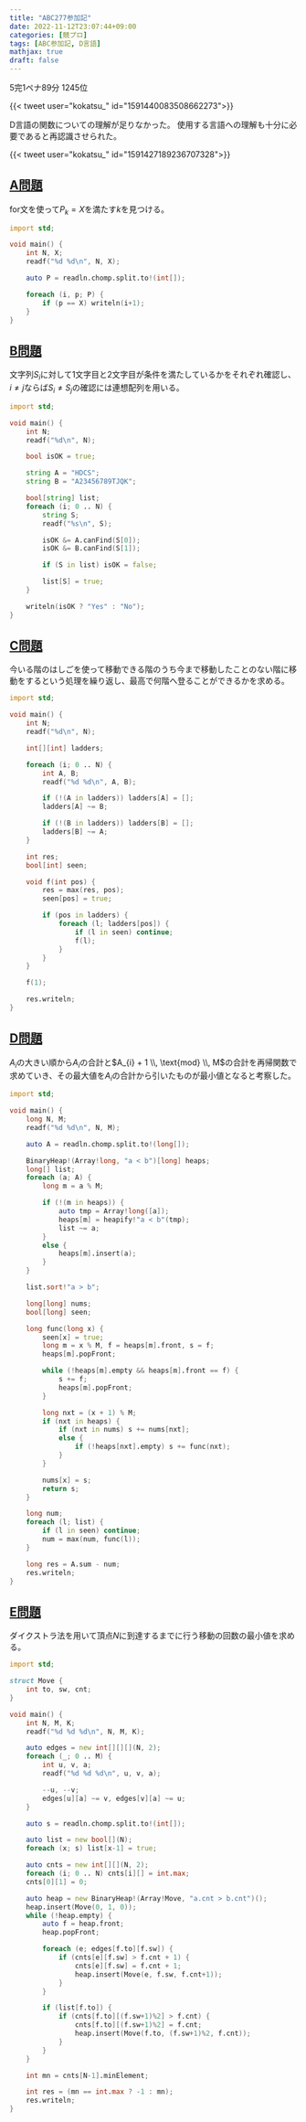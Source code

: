 ```yaml
---
title: "ABC277参加記"
date: 2022-11-12T23:07:44+09:00
categories: [競プロ]
tags: [ABC参加記, D言語]
mathjax: true
draft: false
---
```


5完1ペナ89分 1245位

{{< tweet user="kokatsu_" id="1591440083508662273">}}

D言語の関数についての理解が足りなかった。
使用する言語への理解も十分に必要であると再認識させられた。

{{< tweet user="kokatsu_" id="1591427189236707328">}}

## [A問題](https://atcoder.jp/contests/abc277/tasks/abc277_a)

for文を使って$P_{k} = X$を満たす$k$を見つける。

```d
import std;

void main() {
    int N, X;
    readf("%d %d\n", N, X);

    auto P = readln.chomp.split.to!(int[]);

    foreach (i, p; P) {
        if (p == X) writeln(i+1);
    }
}
```

## [B問題](https://atcoder.jp/contests/abc277/tasks/abc277_b)

文字列$S_{i}$に対して1文字目と2文字目が条件を満たしているかをそれぞれ確認し、$i \neq j$ならば$S_{i} \neq S_{j}$の確認には連想配列を用いる。

```d
import std;

void main() {
    int N;
    readf("%d\n", N);

    bool isOK = true;

    string A = "HDCS";
    string B = "A23456789TJQK";

    bool[string] list;
    foreach (i; 0 .. N) {
        string S;
        readf("%s\n", S);

        isOK &= A.canFind(S[0]);
        isOK &= B.canFind(S[1]);

        if (S in list) isOK = false;

        list[S] = true;
    }

    writeln(isOK ? "Yes" : "No");
}
```

## [C問題](https://atcoder.jp/contests/abc277/tasks/abc277_c)

今いる階のはしごを使って移動できる階のうち今まで移動したことのない階に移動をするという処理を繰り返し、最高で何階へ登ることができるかを求める。

```d
import std;

void main() {
    int N;
    readf("%d\n", N);

    int[][int] ladders;

    foreach (i; 0 .. N) {
        int A, B;
        readf("%d %d\n", A, B);

        if (!(A in ladders)) ladders[A] = [];
        ladders[A] ~= B;

        if (!(B in ladders)) ladders[B] = [];
        ladders[B] ~= A;
    }

    int res;
    bool[int] seen;

    void f(int pos) {
        res = max(res, pos);
        seen[pos] = true;

        if (pos in ladders) {
            foreach (l; ladders[pos]) {
                if (l in seen) continue;
                f(l);
            }
        }
    }

    f(1);

    res.writeln;
}
```

## [D問題](https://atcoder.jp/contests/abc277/tasks/abc277_d)

$A_{i}$の大きい順から$A_{i}$の合計と$A_{i} + 1 \\, \text{mod} \\, M$の合計を再帰関数で求めていき、その最大値を$A_{i}$の合計から引いたものが最小値となると考察した。

```d
import std;

void main() {
    long N, M;
    readf("%d %d\n", N, M);

    auto A = readln.chomp.split.to!(long[]);

    BinaryHeap!(Array!long, "a < b")[long] heaps;
    long[] list;
    foreach (a; A) {
        long m = a % M;

        if (!(m in heaps)) {
            auto tmp = Array!long([a]);
            heaps[m] = heapify!"a < b"(tmp);
            list ~= a;
        }
        else {
            heaps[m].insert(a);
        }
    }

    list.sort!"a > b";

    long[long] nums;
    bool[long] seen;

    long func(long x) {
        seen[x] = true;
        long m = x % M, f = heaps[m].front, s = f;
        heaps[m].popFront;

        while (!heaps[m].empty && heaps[m].front == f) {
            s += f;
            heaps[m].popFront;
        }

        long nxt = (x + 1) % M;
        if (nxt in heaps) {
            if (nxt in nums) s += nums[nxt];
            else {
                if (!heaps[nxt].empty) s += func(nxt);
            }
        }

        nums[x] = s;
        return s;
    }

    long num;
    foreach (l; list) {
        if (l in seen) continue;
        num = max(num, func(l));
    }

    long res = A.sum - num;
    res.writeln;
}
```

## [E問題](https://atcoder.jp/contests/abc277/tasks/abc277_e)

ダイクストラ法を用いて頂点$N$に到達するまでに行う移動の回数の最小値を求める。

```d
import std;

struct Move {
    int to, sw, cnt;
}

void main() {
    int N, M, K;
    readf("%d %d %d\n", N, M, K);

    auto edges = new int[][][](N, 2);
    foreach (_; 0 .. M) {
        int u, v, a;
        readf("%d %d %d\n", u, v, a);

        --u, --v;
        edges[u][a] ~= v, edges[v][a] ~= u;
    }

    auto s = readln.chomp.split.to!(int[]);

    auto list = new bool[](N);
    foreach (x; s) list[x-1] = true;

    auto cnts = new int[][](N, 2);
    foreach (i; 0 .. N) cnts[i][] = int.max;
    cnts[0][1] = 0;

    auto heap = new BinaryHeap!(Array!Move, "a.cnt > b.cnt")();
    heap.insert(Move(0, 1, 0));
    while (!heap.empty) {
        auto f = heap.front;
        heap.popFront;

        foreach (e; edges[f.to][f.sw]) {
            if (cnts[e][f.sw] > f.cnt + 1) {
                cnts[e][f.sw] = f.cnt + 1;
                heap.insert(Move(e, f.sw, f.cnt+1));
            }
        }

        if (list[f.to]) {
            if (cnts[f.to][(f.sw+1)%2] > f.cnt) {
                cnts[f.to][(f.sw+1)%2] = f.cnt;
                heap.insert(Move(f.to, (f.sw+1)%2, f.cnt));
            }
        }
    }

    int mn = cnts[N-1].minElement;

    int res = (mn == int.max ? -1 : mn);
    res.writeln;
}
```